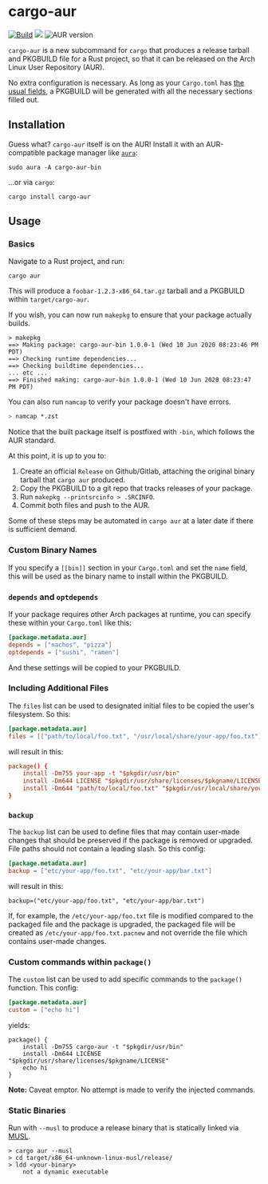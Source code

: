 # cargo-aur

[![Build](https://github.com/fosskers/cargo-aur/workflows/Build/badge.svg)][3]
[![](https://img.shields.io/crates/v/cargo-aur.svg)][4]
![AUR version][5]

`cargo-aur` is a new subcommand for `cargo` that produces a release tarball and
PKGBUILD file for a Rust project, so that it can be released on the Arch Linux
User Repository (AUR).

No extra configuration is necessary. As long as your `Cargo.toml` has [the usual
fields][0], a PKGBUILD will be generated with all the necessary sections filled
out.

## Installation

Guess what? `cargo-aur` itself is on the AUR! Install it with an AUR-compatible
package manager like [`aura`][1]:

```
sudo aura -A cargo-aur-bin
```

...or via `cargo`:

```
cargo install cargo-aur
```

## Usage

### Basics

Navigate to a Rust project, and run:

```
cargo aur
```

This will produce a `foobar-1.2.3-x86_64.tar.gz` tarball and a PKGBUILD within
`target/cargo-aur`.

If you wish, you can now run `makepkg` to ensure that your package actually builds.

```
> makepkg
==> Making package: cargo-aur-bin 1.0.0-1 (Wed 10 Jun 2020 08:23:46 PM PDT)
==> Checking runtime dependencies...
==> Checking buildtime dependencies...
... etc ...
==> Finished making: cargo-aur-bin 1.0.0-1 (Wed 10 Jun 2020 08:23:47 PM PDT)
```

You can also run `namcap` to verify your package doesn't have errors.

```sh
> namcap *.zst
```

Notice that the built package itself is postfixed with `-bin`, which follows the
AUR standard.

At this point, it is up to you to:

1. Create an official `Release` on Github/Gitlab, attaching the original binary
   tarball that `cargo aur` produced.
2. Copy the PKGBUILD to a git repo that tracks releases of your package.
3. Run `makepkg --printsrcinfo > .SRCINFO`.
4. Commit both files and push to the AUR.

Some of these steps may be automated in `cargo aur` at a later date if there is
sufficient demand.

### Custom Binary Names

If you specify a `[[bin]]` section in your `Cargo.toml` and set the `name`
field, this will be used as the binary name to install within the PKGBUILD.

### `depends` and `optdepends`

If your package requires other Arch packages at runtime, you can specify these
within your `Cargo.toml` like this:

```toml
[package.metadata.aur]
depends = ["nachos", "pizza"]
optdepends = ["sushi", "ramen"]
```

And these settings will be copied to your PKGBUILD.

### Including Additional Files

The `files` list can be used to designated initial files to be copied the user's
filesystem. So this:

```toml
[package.metadata.aur]
files = [["path/to/local/foo.txt", "/usr/local/share/your-app/foo.txt"]]
```

will result in this:

```toml
package() {
    install -Dm755 your-app -t "$pkgdir/usr/bin"
    install -Dm644 LICENSE "$pkgdir/usr/share/licenses/$pkgname/LICENSE"
    install -Dm644 "path/to/local/foo.txt" "$pkgdir/usr/local/share/your-app/foo.txt"
}
```

### `backup`

The `backup` list can be used to define files that may contain user-made changes that should be preserved if the package is removed or upgraded. File paths should not contain a leading slash. So this config:

```toml
[package.metadata.aur]
backup = ["etc/your-app/foo.txt", "etc/your-app/bar.txt"]
```

will result in this:

```
backup=("etc/your-app/foo.txt", "etc/your-app/bar.txt")
```

If, for example, the `/etc/your-app/foo.txt` file is modified compared to the packaged file and the package is upgraded, the packaged file will be created as `/etc/your-app/foo.txt.pacnew` and not override the file which contains user-made changes.

### Custom commands within `package()`

The `custom` list can be used to add specific commands to the `package()`
function. This config:

```toml
[package.metadata.aur]
custom = ["echo hi"]
```

yields:

```
package() {
    install -Dm755 cargo-aur -t "$pkgdir/usr/bin"
    install -Dm644 LICENSE "$pkgdir/usr/share/licenses/$pkgname/LICENSE"
    echo hi
}
```

**Note:** Caveat emptor. No attempt is made to verify the injected commands.

### Static Binaries

Run with `--musl` to produce a release binary that is statically linked via
[MUSL][2].

```
> cargo aur --musl
> cd target/x86_64-unknown-linux-musl/release/
> ldd <your-binary>
    not a dynamic executable
```

[0]: https://rust-lang.github.io/api-guidelines/documentation.html#c-metadata
[1]: https://github.com/fosskers/aura
[2]: https://musl.libc.org/
[3]: https://github.com/fosskers/cargo-aur/actions
[4]: https://crates.io/crates/cargo-aur
[5]: https://img.shields.io/aur/version/cargo-aur-bin
